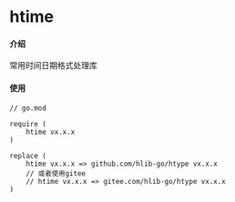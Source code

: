 # htime

#### 介绍

常用时间日期格式处理库

#### 使用

```
// go.mod

require (
	htime vx.x.x
)

replace (
    htime vx.x.x => github.com/hlib-go/htype vx.x.x	
    // 或者使用gitee
    // htime vx.x.x => gitee.com/hlib-go/htype vx.x.x 
)

```